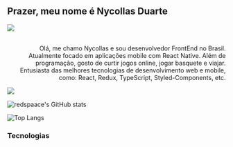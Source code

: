 <h2>Prazer, meu nome é Nycollas Duarte</h2>

<a href="https://www.linkedin.com/in/nduaarte/" alt="Linkedin">
  <img src="https://img.shields.io/badge/-Linkedin-0e76a8?style=for-the-badge&logo=Linkedin&logoColor=white&link=https://www.linkedin.com/in/nduaarte/" />
</a>

<br>
<br>

<div align="right">
  <p align="right">
    Olá, me chamo Nycollas e sou desenvolvedor FrontEnd no Brasil. Atualmente focado em aplicações mobile com React Native. Além de programação, gosto de curtir jogos online,         jogar basquete e viajar.
  Entusiasta das melhores tecnologias de desenvolvimento web e mobile, como: React, Redux, TypeScript, Styled-Components, etc.
  </p>
  <img align="left" src="https://raw.githubusercontent.com/MicaelliMedeiros/micaellimedeiros/master/image/computer-illustration.png" />
</div>
  
<br>

![redspaace's GitHub stats](https://github-readme-stats.vercel.app/api?username=redspaace&hide=contribs,prs&theme=dracula&show_icons=true)

![Top Langs](https://github-readme-stats.vercel.app/api/top-langs/?username=redspaace&layout=compact&theme=dracula)

<h3>Tecnologias</h3>

